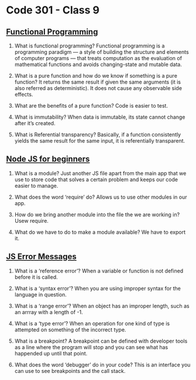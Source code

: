 # Code 301 - Class 9

## [Functional Programming](https://medium.com/the-renaissance-developer/concepts-of-functional-programming-in-javascript-6bc84220d2aa)

1. What is functional programming?
Functional programming is a programming paradigm — a style of building the structure and elements of computer programs — that treats computation as the evaluation of mathematical functions and avoids changing-state and mutable data.

2. What is a pure function and how do we know if something is a pure function?
It returns the same result if given the same arguments (it is also referred as deterministic).
It does not cause any observable side effects.

3. What are the benefits of a pure function?
Code is easier to test.

4. What is immutability?
When data is immutable, its state cannot change after it’s created.

5. What is Referential transparency?
Basically, if a function consistently yields the same result for the same input, it is referentially transparent.

## [Node JS for beginners](https://www.youtube.com/watch?v=xHLd36QoS4k)

1. What is a module?
Just another JS file apart from the main app that we use to store code that solves a certain problem and keeps our code easier to manage.

2. What does the word ‘require’ do?
Allows us to use other modules in our app.

3. How do we bring another module into the file the we are working in?
Usew require.

4. What do we have to do to make a module available?
We have to export it.

## [JS Error Messages](https://codeburst.io/javascript-error-messages-debugging-d23f84f0ae7c)

1. What is a ‘reference error’?
When a variable or function is not defined before it is called.

2. What is a ‘syntax error’?
When you are using improper syntax for the language in question.

3. What is a ‘range error’?
When an object has an improper length, such as an arrray with a length of -1.

4. What is a ‘type error’?
When an operation for one kind of type is attempted on something of the incorrect type.

5. What is a breakpoint?
A breakpoint can be defined with developer tools as a line where the program will stop and you can see what has happended up until that point.

6. What does the word ‘debugger’ do in your code?
This is an interface you can use to see breakpoints and the call stack.
